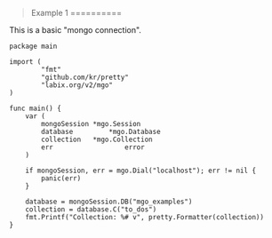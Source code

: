> Example 1
==========

This is a basic "mongo connection".

	package main
	
	import (
			"fmt"
			"github.com/kr/pretty"
			"labix.org/v2/mgo"
	)
	
	func main() {
		var (
			mongoSession *mgo.Session
			database		 *mgo.Database
			collection	 *mgo.Collection
			err					 error
		)
		
		if mongoSession, err = mgo.Dial("localhost"); err != nil {
			panic(err)
		}
		
		database = mongoSession.DB("mgo_examples")
		collection = database.C("to_dos")
		fmt.Printf("Collection: %# v", pretty.Formatter(collection))
	}
